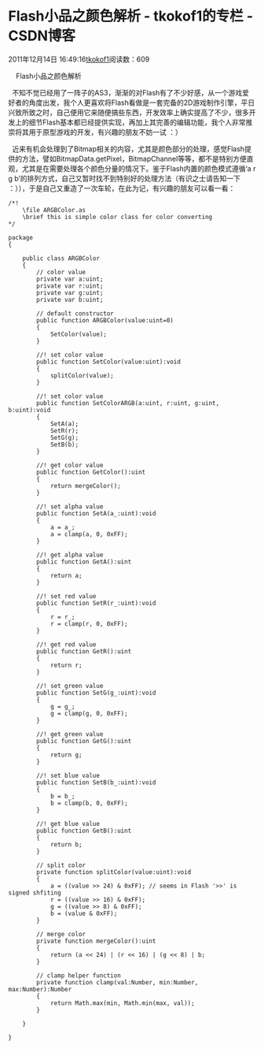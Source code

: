 # Flash小品之颜色解析 - tkokof1的专栏 - CSDN博客

2011年12月14日 16:49:16[tkokof1](https://me.csdn.net/tkokof1)阅读数：609


    Flash小品之颜色解析    

  不知不觉已经用了一阵子的AS3，渐渐的对Flash有了不少好感，从一个游戏爱好者的角度出发，我个人更喜欢将Flash看做是一套完备的2D游戏制作引擎，平日兴致所致之时，自己便用它来随便搞些东西，开发效率上确实提高了不少，很多开发上的细节Flash基本都已经提供实现，再加上其完善的编辑功能，我个人非常推崇将其用于原型游戏的开发，有兴趣的朋友不妨一试 ：）   

  近来有机会处理到了Bitmap相关的内容，尤其是颜色部分的处理，感觉Flash提供的方法，譬如BitmapData.getPixel，BitmapChannel等等，都不是特别方便直观，尤其是在需要处理各个颜色分量的情况下。鉴于Flash内置的颜色模式遵循‘a r g b’的排列方式，自己又暂时找不到特别好的处理方法（有识之士请告知一下 ：）），于是自己又重造了一次车轮，在此为记，有兴趣的朋友可以看一看：

```
/*! 
    \file ARGBColor.as
    \brief this is simple color class for color converting
*/

package  
{
	
	public class ARGBColor
	{
		// color value
        private var a:uint;
		private var r:uint;
		private var g:uint;
		private var b:uint;
		
		// default constructor
		public function ARGBColor(value:uint=0)
		{
			SetColor(value);
		}
		
		//! set color value
		public function SetColor(value:uint):void
		{
		    splitColor(value);
		}
		
		//! set color value
		public function SetColorARGB(a:uint, r:uint, g:uint, b:uint):void
		{
			SetA(a);
			SetR(r);
			SetG(g);
			SetB(b);
		}
		
		//! get color value
		public function GetColor():uint
		{
			return mergeColor();
		}
		
		//! set alpha value
		public function SetA(a_:uint):void
		{
		    a = a_;
			a = clamp(a, 0, 0xFF);
		}
		
		//! get alpha value
		public function GetA():uint
		{
			return a;
		}
		
		//! set red value
		public function SetR(r_:uint):void
		{
			r = r_;
			r = clamp(r, 0, 0xFF);
		}
		
		//! get red value
		public function GetR():uint
		{
			return r;
		}
		
		//! set green value
		public function SetG(g_:uint):void
		{
			g = g_;
			g = clamp(g, 0, 0xFF);
		}
		
		//! get green value
		public function GetG():uint
		{
			return g;
		}
		
		//! set blue value
		public function SetB(b_:uint):void
		{
			b = b_;
			b = clamp(b, 0, 0xFF);
		}
		
		//! get blue value
		public function GetB():uint
		{
			return b;
		}
		
		// split color
		private function splitColor(value:uint):void
		{
		    a = ((value >> 24) & 0xFF); // seems in Flash '>>' is signed shfiting
			r = ((value >> 16) & 0xFF);
			g = ((value >> 8) & 0xFF);
			b = (value & 0xFF);
		}
		
		// merge color
		private function mergeColor():uint
		{
			return (a << 24) | (r << 16) | (g << 8) | b;
		}
		
		// clamp helper function
		private function clamp(val:Number, min:Number, max:Number):Number
		{
            return Math.max(min, Math.min(max, val));
        }
		
	}
	
}
```


